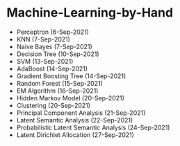 # Machine-Learning-by-Hand

- Perceptron (6-Sep-2021)
- KNN (7-Sep-2021)
- Naive Bayes (7-Sep-2021)
- Decision Tree (10-Sep-2021)
- SVM (13-Sep-2021)
- AdaBoost (14-Sep-2021)
- Gradient Boosting Tree (14-Sep-2021)
- Random Forest (15-Sep-2021)
- EM Algorithm (16-Sep-2021)
- Hidden Markov Model (20-Sep-2021)
- Clustering (20-Sep-2021)
- Principal Component Analysis (21-Sep-2021)
- Latent Semantic Analysis (22-Sep-2021)
- Probabilistic Latent Semantic Analysis (24-Sep-2021)
- Latent Dirichlet Allocation (27-Sep-2021)
